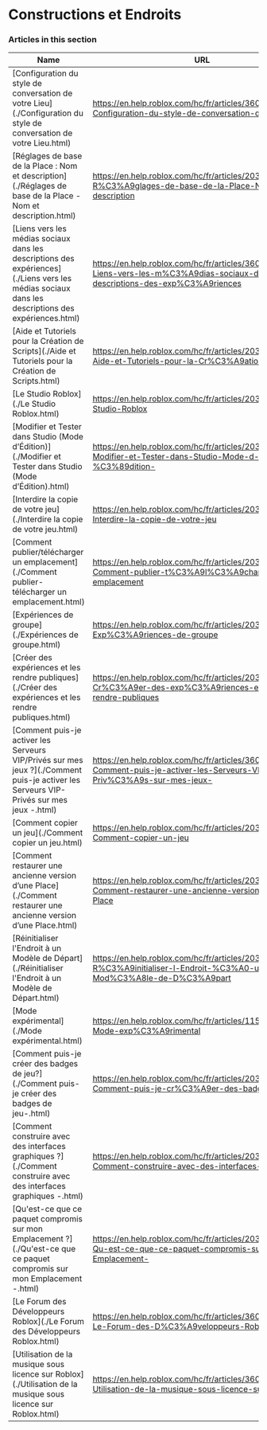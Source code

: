 # Constructions et Endroits  
### Articles in this section
Name|URL
-|-
[Configuration du style de conversation de votre Lieu](./Configuration du style de conversation de votre Lieu.html) |https://en.help.roblox.com/hc/fr/articles/360019904552-Configuration-du-style-de-conversation-de-votre-Lieu
[Réglages de base de la Place : Nom et description](./Réglages de base de la Place - Nom et description.html) |https://en.help.roblox.com/hc/fr/articles/203314030-R%C3%A9glages-de-base-de-la-Place-Nom-et-description
[Liens vers les médias sociaux dans les descriptions des expériences](./Liens vers les médias sociaux dans les descriptions des expériences.html) |https://en.help.roblox.com/hc/fr/articles/360000910966-Liens-vers-les-m%C3%A9dias-sociaux-dans-les-descriptions-des-exp%C3%A9riences
[Aide et Tutoriels pour la Création de Scripts](./Aide et Tutoriels pour la Création de Scripts.html) |https://en.help.roblox.com/hc/fr/articles/203625344-Aide-et-Tutoriels-pour-la-Cr%C3%A9ation-de-Scripts
[Le Studio Roblox](./Le Studio Roblox.html) |https://en.help.roblox.com/hc/fr/articles/203313860-Le-Studio-Roblox
[Modifier et Tester dans Studio (Mode d’Édition)](./Modifier et Tester dans Studio (Mode d’Édition).html) |https://en.help.roblox.com/hc/fr/articles/203313870-Modifier-et-Tester-dans-Studio-Mode-d-%C3%89dition-
[Interdire la copie de votre jeu](./Interdire la copie de votre jeu.html) |https://en.help.roblox.com/hc/fr/articles/203313940-Interdire-la-copie-de-votre-jeu
[Comment publier/télécharger un emplacement](./Comment publier-télécharger un emplacement.html) |https://en.help.roblox.com/hc/fr/articles/203313890-Comment-publier-t%C3%A9l%C3%A9charger-un-emplacement
[Expériences de groupe](./Expériences de groupe.html) |https://en.help.roblox.com/hc/fr/articles/203313760-Exp%C3%A9riences-de-groupe
[Créer des expériences et les rendre publiques](./Créer des expériences et les rendre publiques.html) |https://en.help.roblox.com/hc/fr/articles/203313950-Cr%C3%A9er-des-exp%C3%A9riences-et-les-rendre-publiques
[Comment puis-je activer les Serveurs VIP/Privés sur mes jeux ?](./Comment puis-je activer les Serveurs VIP-Privés sur mes jeux -.html) |https://en.help.roblox.com/hc/fr/articles/360000781023-Comment-puis-je-activer-les-Serveurs-VIP-Priv%C3%A9s-sur-mes-jeux-
[Comment copier un jeu](./Comment copier un jeu.html) |https://en.help.roblox.com/hc/fr/articles/203313900-Comment-copier-un-jeu
[Comment restaurer une ancienne version d’une Place](./Comment restaurer une ancienne version d’une Place.html) |https://en.help.roblox.com/hc/fr/articles/203313850-Comment-restaurer-une-ancienne-version-d-une-Place
[Réinitialiser l'Endroit à un Modèle de Départ](./Réinitialiser l'Endroit à un Modèle de Départ.html) |https://en.help.roblox.com/hc/fr/articles/203313920-R%C3%A9initialiser-l-Endroit-%C3%A0-un-Mod%C3%A8le-de-D%C3%A9part
[Mode expérimental](./Mode expérimental.html) |https://en.help.roblox.com/hc/fr/articles/115003766763-Mode-exp%C3%A9rimental
[Comment puis-je créer des badges de jeu?](./Comment puis-je créer des badges de jeu-.html) |https://en.help.roblox.com/hc/fr/articles/203313650-Comment-puis-je-cr%C3%A9er-des-badges-de-jeu-
[Comment construire avec des interfaces graphiques ?](./Comment construire avec des interfaces graphiques -.html) |https://en.help.roblox.com/hc/fr/articles/203313960-Comment-construire-avec-des-interfaces-graphiques-
[Qu'est-ce que ce paquet compromis sur mon Emplacement ?](./Qu'est-ce que ce paquet compromis sur mon Emplacement -.html) |https://en.help.roblox.com/hc/fr/articles/203312920-Qu-est-ce-que-ce-paquet-compromis-sur-mon-Emplacement-
[Le Forum des Développeurs Roblox](./Le Forum des Développeurs Roblox.html) |https://en.help.roblox.com/hc/fr/articles/360000240223-Le-Forum-des-D%C3%A9veloppeurs-Roblox
[Utilisation de la musique sous licence sur Roblox](./Utilisation de la musique sous licence sur Roblox.html) |https://en.help.roblox.com/hc/fr/articles/360000927163-Utilisation-de-la-musique-sous-licence-sur-Roblox